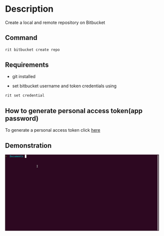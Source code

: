 # Description

Create a local and remote repository on Bitbucket

## Command

```bash
rit bitbucket create repo
```

## Requirements

- git installed

- set bitbucket username and token credentials using

```bash
rit set credential
```

## How to generate personal access token(app password)

To generate a personal access token click [here](https://bitbucket.org/account/settings/app-passwords/)

## Demonstration

![gif](https://github.com/ZupIT/ritchie-formulas/raw/master/bitbucket/create/repo/doc/bitbucket-create-repo.gif)
